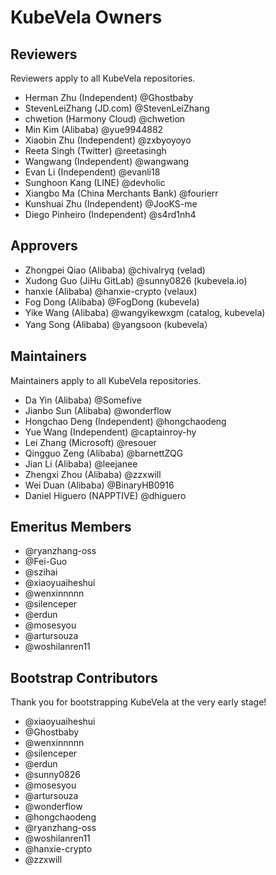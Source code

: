# KubeVela Owners

## Reviewers

Reviewers apply to all KubeVela repositories.

- Herman Zhu (Independent) @Ghostbaby
- StevenLeiZhang (JD.com) @StevenLeiZhang
- chwetion (Harmony Cloud) @chwetion
- Min Kim (Alibaba) @yue9944882
- Xiaobin Zhu (Independent) @zxbyoyoyo
- Reeta Singh (Twitter) @reetasingh
- Wangwang (Independent) @wangwang
- Evan Li (Independent) @evanli18
- Sunghoon Kang (LINE) @devholic
- Xiangbo Ma (China Merchants Bank) @fourierr
- Kunshuai Zhu (Independent) @JooKS-me
- Diego Pinheiro (Independent) @s4rd1nh4

## Approvers

- Zhongpei Qiao (Alibaba) @chivalryq (velad)
- Xudong Guo (JiHu GitLab) @sunny0826 (kubevela.io)
- hanxie (Alibaba) @hanxie-crypto (velaux)
- Fog Dong (Alibaba) @FogDong (kubevela)
- Yike Wang (Alibaba) @wangyikewxgm (catalog, kubevela)
- Yang Song (Alibaba) @yangsoon (kubevela）

## Maintainers

Maintainers apply to all KubeVela repositories.

- Da Yin (Alibaba) @Somefive
- Jianbo Sun (Alibaba) @wonderflow
- Hongchao Deng (Independent) @hongchaodeng
- Yue Wang (Independent) @captainroy-hy
- Lei Zhang (Microsoft) @resouer
- Qingguo Zeng (Alibaba) @barnettZQG
- Jian Li (Alibaba) @leejanee
- Zhengxi Zhou (Alibaba) @zzxwill
- Wei Duan (Alibaba) @BinaryHB0916
- Daniel Higuero (NAPPTIVE) @dhiguero


## Emeritus Members

- @ryanzhang-oss
- @Fei-Guo
- @szihai
- @xiaoyuaiheshui
- @wenxinnnnn
- @silenceper
- @erdun
- @mosesyou
- @artursouza
- @woshilanren11

## Bootstrap Contributors

Thank you for bootstrapping KubeVela at the very early stage!

- @xiaoyuaiheshui
- @Ghostbaby
- @wenxinnnnn
- @silenceper
- @erdun
- @sunny0826
- @mosesyou
- @artursouza
- @wonderflow
- @hongchaodeng
- @ryanzhang-oss
- @woshilanren11
- @hanxie-crypto
- @zzxwill